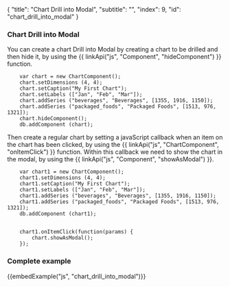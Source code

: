 <meta>
{
    "title": "Chart Drill into Modal",
    "subtitle": "",
    "index": 9,
    "id": "chart_drill_into_modal"
}
</meta>

### Chart Drill into Modal

You can create a chart Drill into Modal by creating a chart to be drilled and then hide it, by using the {{ linkApi("js", "Component", "hideComponent") }} function. 

~~~
	var chart = new ChartComponent();
    chart.setDimensions (4, 4);
    chart.setCaption("My First Chart"); 
    chart.setLabels (["Jan", "Feb", "Mar"]);
    chart.addSeries ("beverages", "Beverages", [1355, 1916, 1150]);
    chart.addSeries ("packaged_foods", "Packaged Foods", [1513, 976, 1321]);
    chart.hideComponent();
    db.addComponent (chart);
~~~

Then create a regular chart by setting a javaScript callback when an item on the chart has been clicked, by using the {{ linkApi("js", "ChartComponent", "onItemClick") }} function. Within this callback we need to show the chart in the modal, by using the {{ linkApi("js", "Component", "showAsModal") }}.

~~~
	var chart1 = new ChartComponent();
    chart1.setDimensions (4, 4);
    chart1.setCaption("My First Chart"); 
    chart1.setLabels (["Jan", "Feb", "Mar"]);
    chart1.addSeries ("beverages", "Beverages", [1355, 1916, 1150]);
    chart1.addSeries ("packaged_foods", "Packaged Foods", [1513, 976, 1321]);
    db.addComponent (chart1);


	chart1.onItemClick(function(params) {
        chart.showAsModal();
    });
~~~

### Complete example

{{embedExample("js", "chart_drill_into_modal")}}
